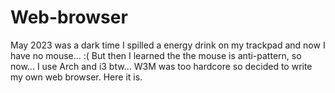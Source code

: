 # Web-browser

May 2023 was a dark time I spilled a energy drink on my trackpad and now I have no mouse... :( But then I learned the the mouse is anti-pattern, so now... I use Arch and i3 btw... W3M was too hardcore so decided to write my own web browser. Here it is.
